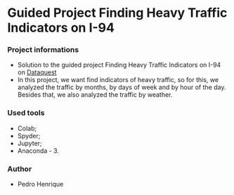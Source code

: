 # Guided Project Finding Heavy Traffic Indicators on I-94

### Project informations
*   Solution to the guided project Finding Heavy Traffic Indicators on I-94 on [Dataquest](https://www.dataquest.io/)
*   In this project, we want find indicators of heavy traffic, so for this, we analyzed the traffic by months, by days of week and by hour of the day.
Besides that, we also analyzed the traffic by weather.

### Used tools
*   Colab;
*   Spyder;
*   Jupyter;
*   Anaconda - 3.

### Author
*   Pedro Henrique
